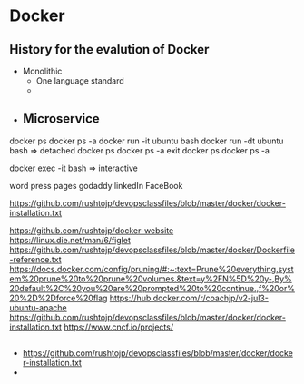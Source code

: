 # Docker

## History for the evalution of Docker
-   Monolithic 
    -   One language standard
    -   
-   Microservice
    -   


docker ps
docker ps -a
docker run -it ubuntu bash
docker run -dt ubuntu bash => detached
docker ps
docker ps -a
exit
docker ps
docker ps -a

docker exec -it <container id> bash => interactive


word press pages
godaddy
linkedIn
FaceBook


https://github.com/rushtojp/devopsclassfiles/blob/master/docker/docker-installation.txt

https://github.com/rushtojp/docker-website
https://linux.die.net/man/6/figlet
https://github.com/rushtojp/devopsclassfiles/blob/master/docker/Dockerfile-reference.txt
https://docs.docker.com/config/pruning/#:~:text=Prune%20everything,system%20prune%20to%20prune%20volumes.&text=y%2FN%5D%20y-,By%20default%2C%20you%20are%20prompted%20to%20continue.,f%20or%20%2D%2Dforce%20flag
https://hub.docker.com/r/coachjp/v2-jul3-ubuntu-apache
https://github.com/rushtojp/devopsclassfiles/blob/master/docker/docker-installation.txt
https://www.cncf.io/projects/


## 
-   https://github.com/rushtojp/devopsclassfiles/blob/master/docker/docker-installation.txt
-   

